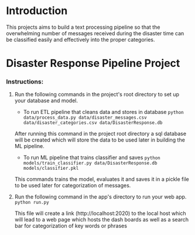 # Introduction
This projects aims to build a text processing pipeline so that the overwhelming number of messages received during the disaster time can be classified easily and effectively into the proper categories.


# Disaster Response Pipeline Project

### Instructions:
1. Run the following commands in the project's root directory to set up your database and model.

    - To run ETL pipeline that cleans data and stores in database
        `python data/process_data.py data/disaster_messages.csv data/disaster_categories.csv data/DisasterResponse.db`
     
     After running this command in the project root directory a sql database will be created which will store the data to be used later in
     building the ML pipeline.
     
     
    - To run ML pipeline that trains classifier and saves
        `python models/train_classifier.py data/DisasterResponse.db models/classifier.pkl`
        
     This commands trains the model, evaluates it and saves it in a pickle file to be used later for categorization of messages.

2. Run the following command in the app's directory to run your web app.
    `python run.py`
    
   This file will create a link (http://localhost:2020) to the local host which will lead to a web page which hosts the dash boards as      well as a search bar for 
   categorization of key words or phrases

